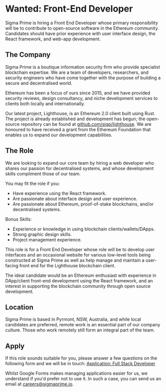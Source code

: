 # Wanted: Front-End Developer

Sigma Prime is hiring a Front End Developer whose primary responsibility will
be to contribute to open-source software in the Ethereum community. Candidates
should have prior experience with user interface design, the React framework,
and web-app development.

## The Company

Sigma Prime is a boutique information security firm who provide specialist
blockchain expertise. We are a team of developers, researchers, and security
engineers who have come together with the purpose of building a secure and
decentralised world.

Ethereum has been a focus of ours since 2015, and we have provided security
reviews, design consultancy, and niche development services to clients both
locally and internationally.

Our latest project, Lighthouse, is an Ethereum 2.0 client built using Rust. The
project is already established and development has begun; the open-source
repository can be found at [github.com/sigp/lighthouse](https://github.com/sigp/lighthouse). We are honoured to have
received a grant from the Ethereum Foundation that enables us to expand our
development capabilities.

## The Role

We are looking to expand our core team by hiring a web developer who shares
our passion for decentralised systems, and whose development skills compliment
those of our team.

You may fit the role if you:
 - Have experience using the React framework.
 - Are passionate about interface design and user experience.
 - Are passionate about Ethereum, proof-of-stake blockchains, and/or decentralised systems.

Bonus Skills:
 - Experience or knowledge in using blockchain clients/wallets/DApps.
 - Strong graphic design skills.
 - Project management experience.

This role is for a Front End Developer whose role will be to develop user
interfaces and an occasional website for various low-level tools being
constructed at Sigma Prime as well as help manage and maintain a user-facing
front end for the Lighthouse blockchain client.

The ideal candidate would be an Ethereum enthusiast with experience in
DApp/client front-end development using the React framework, and an interest in
supporting the blockchain community through open source development.

## Location

Sigma Prime is based in Pyrmont, NSW, Australia, and while local candidates are preferred,
remote work is an essential part of our company culture. Those who work remotely still
form an integral part of the team.

## Apply

If this role sounds suitable for you, please answer a few questions on the
following form and we will be in touch: [Application: Full Stack
Developer](https://forms.gle/UQP7cp8p6RQwQU4K6)

Whilst Google Forms makes managing applications easier for us, we understand if
you'd prefer not to use it. In such a case, you can send us an email at
[careers@sigmaprime.io](mailto:careers@sigmaprime.io).
